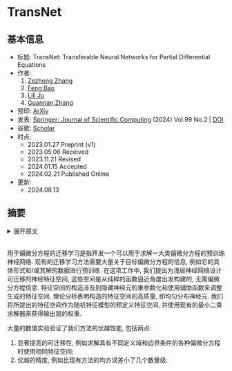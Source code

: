 # TransNet

## 基本信息

- 标题: TransNet: Transferable Neural Networks for Partial Differential Equations
- 作者: 
  1. [Zezhong Zhang](../Authors/Zezhong_Zhang.md)
  2. [Feng Bao](../Authors/Feng_Bao.md)
  3. [Lili Ju](../Authors/Lili_Ju_鞠立力.md)
  4. [Guannan Zhang](../Authors/Guannan_Zhang.md)
- 预印: [ArXiv](https://arxiv.org/abs/2301.11701v1)
- 发表: [Springer: Journal of Scientific Computing](../Publications/Springer-JSC.md) (2024) Vol.99 No.2 | [DOI](https://doi.org/10.1007/s10915-024-02463-y) 
- 谷歌: [Scholar](https://scholar.google.com/scholar?cluster=104089547461515275)
- 时点: 
  - 2023.01.27 Preprint (v1)
  - 2023.05.06 Received
  - 2023.11.21 Revised
  - 2024.01.15 Accepted
  - 2024.02.21 Published Online
- 更新:
  - 2024.08.13

## 摘要

<details>
<summary>展开原文</summary>

> Transfer learning for partial differential equations (PDEs) is to develop a pre-trained neural network that can be used to solve a wide class of PDEs. 
> Existing transfer learning approaches require much information about the target PDEs such as its formulation and/or data of its solution for pre-training. 
> In this work, we propose to design transferable neural feature spaces for the shallow neural networks from purely function approximation perspectives without using PDE information. 
> The construction of the feature space involves the re-parameterization of the hidden neurons and uses auxiliary functions to tune the resulting feature space. 
> Theoretical analysis shows the high quality of the produced feature space, i.e., uniformly distributed neurons. 
> We use the proposed feature space as the pre-determined feature space of a random feature model, and use existing least squares solvers to obtain the weights of the output layer.
> Extensive numerical experiments verify the outstanding performance of our method, including significantly improved transferability, e.g., using the same feature space for various PDEs with different domains and boundary conditions, and the superior accuracy, e.g., several orders of magnitude smaller mean squared error than the state of the art methods. 

</details>
<br>

用于偏微分方程的迁移学习是指开发一个可以用于求解一大类偏微分方程的预训练神经网络.
现有的迁移学习方法需要大量关于目标偏微分方程的信息, 例如它的具体形式和/或其解的数据进行预训练.
在这项工作中, 我们提出为浅层神经网络设计可迁移的神经特征空间, 这些空间是从纯粹的函数逼近角度出发构建的, 无需偏微分方程信息.
特征空间的构造涉及到隐藏神经元的重参数化和使用辅助函数来调整生成的特征空间.
理论分析表明构造的特征空间的高质量, 即均匀分布神经元.
我们将所提出的特征空间作为随机特征模型的预定义特征空间, 并使用现有的最小二乘求解器来获得输出层的权重.

大量的数值实验验证了我们方法的优越性能, 包括两点:
1. 显著提高的可迁移性, 例如求解具有不同定义域和边界条件的各种偏微分方程时使用相同特征空间;
2. 优越的精度, 例如比现有方法的均方误差小了几个数量级.
